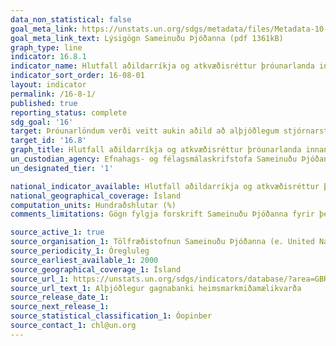 ```yaml
---
data_non_statistical: false
goal_meta_link: https://unstats.un.org/sdgs/metadata/files/Metadata-10-06-01.pdf
goal_meta_link_text: Lýsigögn Sameinuðu Þjóðanna (pdf 1361kB)
graph_type: line
indicator: 16.8.1
indicator_name: Hlutfall aðildarríkja og atkvæðisréttur þróunarlanda innan alþjóðastofnana.
indicator_sort_order: 16-08-01
layout: indicator
permalink: /16-8-1/
published: true
reporting_status: complete
sdg_goal: '16'
target: Þróunarlöndum verði veitt aukin aðild að alþjóðlegum stjórnarstofnunum.
target_id: '16.8'
graph_title: Hlutfall aðildarríkja og atkvæðisréttur þróunarlanda innan alþjóðastofnana.
un_custodian_agency: Efnahags- og félagsmálaskrifstofa Sameinuðu Þjóðanna (DESA), Skrifstofa Sameinuðu Þjóðanna um fjármögnun fyrir sjálfbæra þróun (FFDO)
un_designated_tier: '1'

national_indicator_available: Hlutfall aðildarríkja og atkvæðisréttur þróunarlanda innan alþjóðastofnana.
national_geographical_coverage: Ísland
computation_units: Hundraðshlutar (%)
comments_limitations: Gögn fylgja forskrift Sameinuðu Þjóðanna fyrir þennan mælikvarða. Þessi mælikvarði var ekki fundinn í samstarfi við sérfræðinga í málefninu.

source_active_1: true
source_organisation_1: Tölfræðistofnun Sameinuðu Þjóðanna (e. United Nations Statistical Division (UNSD))
source_periodicity_1: Óregluleg
source_earliest_available_1: 2000
source_geographical_coverage_1: Ísland
source_url_1: https://unstats.un.org/sdgs/indicators/database/?area=GBR
source_url_text_1: Alþjóðlegur gagnabanki heimsmarkmiðamælikvarða 
source_release_date_1: 
source_next_release_1: 
source_statistical_classification_1: Óopinber
source_contact_1: chl@un.org
---
```


